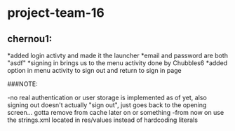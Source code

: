 # project-team-16

## chernou1:

*added login activty and made it the launcher
*email and password are both "asdf"
*signing in brings us to the menu activity done by Chubbles6
*added option in menu activity to sign out and return to sign in page

###NOTE:

-no real authentication or user storage is implemented as of yet, also signing out doesn't actually "sign out", just goes back to the opening screen... gotta remove from cache later on or something
-from now on use the strings.xml located in res/values instead of hardcoding literals